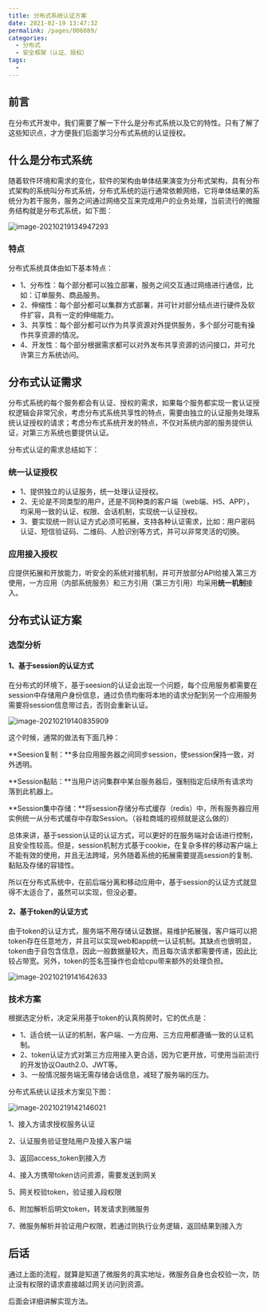 ```yaml
---
title: 分布式系统认证方案
date: 2021-02-19 13:47:32
permalink: /pages/006089/
categories:
  - 分布式
  - 安全框架（认证、授权）
tags:
  - 
---
```

## 前言

在分布式开发中，我们需要了解一下什么是分布式系统以及它的特性。只有了解了这些知识点，才方便我们后面学习分布式系统的认证授权。

## 什么是分布式系统

随着软件环境和需求的变化，软件的架构由单体结果演变为分布式架构，具有分布式架构的系统叫分布式系统，分布式系统的运行通常依赖网络，它将单体结果的系统分为若干服务，服务之间通过网络交互来完成用户的业务处理，当前流行的微服务结构就是分布式系统，如下图：

![image-20210219134947293](https://raw.githubusercontent.com/SaulJWu/images/main/20210219134954.png)



### 特点

分布式系统具体由如下基本特点：

- 1、分布性：每个部分都可以独立部署，服务之间交互通过网络进行通信，比如：订单服务、商品服务。
- 2、伸缩性：每个部分都可以集群方式部署，并可针对部分结点进行硬件及软件扩容，具有一定的伸缩能力。
- 3、共享性：每个部分都可以作为共享资源对外提供服务，多个部分可能有操作共享资源的情况。
- 4、开发性：每个部分根据需求都可以对外发布共享资源的访问接口，并可允许第三方系统访问。



## 分布式认证需求

分布式系统的每个服务都会有认证、授权的需求，如果每个服务都实现一套认证授权逻辑会非常冗余，考虑分布式系统共享性的特点，需要由独立的认证服务处理系统认证授权的请求；考虑分布式系统开发的特点，不仅对系统内部的服务提供认证，对第三方系统也要提供认证。

分布式认证的需求总结如下：

### 统一认证授权

- 1、提供独立的认证服务，统一处理认证授权。
- 2、无论是不同类型的用户，还是不同种类的客户端（web端、H5、APP），均采用一致的认证、权限、会话机制，实现统一认证授权。
- 3、要实现统一则认证方式必须可拓展，支持各种认证需求，比如：用户密码认证、短信验证码、二维码、人脸识别等方式，并可以非常灵活的切换。

### 应用接入授权

应提供拓展和开放能力，听安全的系统对接机制，并可开放部分API给接入第三方使用，一方应用（内部系统服务）和三方引用（第三方引用）均采用**统一机制**接入。



## 分布式认证方案

### 选型分析

#### 1、基于session的认证方式

在分布式的环境下，基于seesion的认证会出现一个问题，每个应用服务都需要在session中存储用户身份信息，通过负债均衡将本地的请求分配到另一个应用服务需要将session信息带过去，否则会重新认证。

![image-20210219140835909](https://raw.githubusercontent.com/SaulJWu/images/main/20210219140836.png)

这个时候，通常的做法有下面几种：

**Seesion复制：**多台应用服务器之间同步session，使session保持一致，对外透明。

**Session黏贴：**当用户访问集群中某台服务器后，强制指定后续所有请求均落到此机器上。

**Session集中存储：**将session存储分布式缓存（redis）中，所有服务器应用实例统一从分布式缓存中存取Session。（谷粒商城的视频就是这么做的）

总体来讲，基于session认证的认证方式，可以更好的在服务端对会话进行控制，且安全性较高。但是，session机制方式基于cookie，在复杂多样的移动客户端上不能有效的使用，并且无法跨域，另外随着系统的拓展需要提高session的复制、黏贴及存储的容错性。

所以在分布式系统中，在前后端分离和移动应用中，基于session的认证方式就显得不太适合了，虽然可以实现，但没必要。



#### 2、基于token的认证方式

由于token的认证方式，服务端不用存储认证数据，易维护拓展强，客户端可以把token存在任意地方，并且可以实现web和app统一认证机制。其缺点也很明显，token由于自包含信息，因此一般数据量较大，而且每次请求都需要传递，因此比较占带宽。另外，token的签名签操作也会给cpu带来额外的处理负担。

![image-20210219141642633](https://raw.githubusercontent.com/SaulJWu/images/main/20210219141642.png)

### 技术方案

根据选定分析，决定采用基于token的认真购房时，它的优点是：

- 1、适合统一认证的机制，客户端、一方应用、三方应用都遵循一致的认证机制。
- 2、token认证方式对第三方应用接入更合适，因为它更开放，可使用当前流行的开发协议Oauth2.0、JWT等。
- 3、一般情况服务端无需存储会话信息，减轻了服务端的压力。



分布式系统认证技术方案见下图：

![image-20210219142146021](https://raw.githubusercontent.com/SaulJWu/images/main/20210219142146.png)

1、接入方请求授权服务认证

2、认证服务验证登陆用户及接入客户端

3、返回access_token到接入方

4、接入方携带token访问资源，需要发送到网关

5、网关校验token，验证接入段权限

6、附加解析后明文token，转发请求到微服务

7、微服务解析并验证用户权限，若通过则执行业务逻辑，返回结果到接入方



## 后话

通过上面的流程，就算是知道了微服务的真实地址，微服务自身也会校验一次，防止没有权限的请求直接越过网关访问到资源。

后面会详细讲解实现方法。